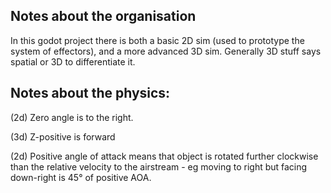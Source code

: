 ## Notes about the organisation

In this godot project there is both a basic 2D sim (used to prototype the system of effectors), and a more advanced 3D sim. Generally 3D stuff says spatial or 3D to differentiate it.

## Notes about the physics:

(2d) Zero angle is to the right.

(3d) Z-positive is forward

(2d) Positive angle of attack means that object is rotated further clockwise than the relative velocity to the airstream - eg moving to right but facing down-right is 45° of positive AOA.